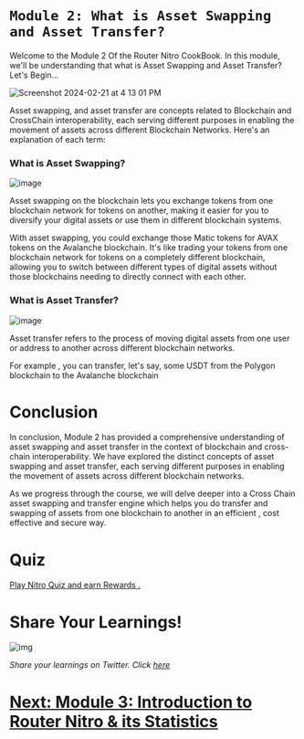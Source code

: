 # `Module 2: What is Asset Swapping and Asset Transfer?`

Welcome to the Module 2 Of the Router Nitro CookBook. In this module, we'll be understanding that what is Asset Swapping and Asset Transfer? Let's Begin...

![Screenshot 2024-02-21 at 4 13 01 PM](https://github.com/router-resources/Router-Nitro-CookBook/assets/124175970/99a5a476-f335-4fb3-ab67-71e4a993ef05)

Asset swapping, and asset transfer are concepts related to Blockchain and CrossChain interoperability, each serving different purposes in enabling the movement of assets across different Blockchain Networks. Here's an explanation of each term:

### What is Asset Swapping?

![image](https://github.com/router-resources/Router-Nitro-CookBook/assets/124175970/bd28017a-ecaf-44bd-b61a-d6484d898646)

Asset swapping on the blockchain lets you exchange tokens from one blockchain network for tokens on another, making it easier for you to diversify your digital assets or use them in different blockchain systems.

With asset swapping, you could exchange those Matic tokens for AVAX tokens on the Avalanche blockchain. It's like trading your tokens from one blockchain network for tokens on a completely different blockchain, allowing you to switch between different types of digital assets without those blockchains needing to directly connect with each other.

### What is Asset Transfer?

![image](https://github.com/router-resources/Router-Nitro-CookBook/assets/124175970/0f3dfb45-19c8-45fc-94e5-28df11e712b3)

Asset transfer refers to the process of moving digital assets from one user or address to another across different blockchain networks.

For example , you can transfer, let's say, some USDT from the Polygon blockchain to the Avalanche blockchain

# Conclusion

In conclusion, Module 2 has provided a comprehensive understanding of asset swapping and asset transfer in the context of blockchain and cross-chain interoperability. We have explored the distinct concepts of asset swapping and asset transfer, each serving different purposes in enabling the movement of assets across different blockchain networks.

As we progress through the course, we will delve deeper into a Cross Chain asset swapping and transfer engine which helps you do transfer and swapping of assets from one blockchain to another in an efficient , cost effective and secure way.

# Quiz 

[Play Nitro Quiz and earn Rewards .](https://router-nitro-quiz.vercel.app/page2)


# Share Your Learnings!

![img](https://github.com/router-resources/Router-Nitro-CookBook/assets/124175970/23258532-0dfa-407e-b695-2ed2eb39d1bc)


*Share your learnings on Twitter. Click [here](https://ctt.ac/Fc0HB)* 

# [Next: Module 3: Introduction to Router Nitro & its Statistics ](Module3.md)

